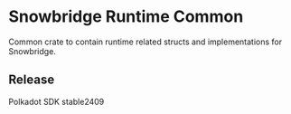 # Snowbridge Runtime Common

Common crate to contain runtime related structs and implementations for Snowbridge.


## Release

Polkadot SDK stable2409

